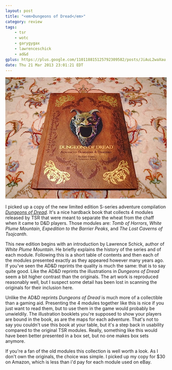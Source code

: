 ```yaml
---
layout: post
title: "<em>Dungeons of Dread</em>"
category: review
tags:
    - tsr
    - wotc
    - garygygax
    - lawrenceschick
    - ad&d
gplus: https://plus.google.com/110118815125792309582/posts/JiAuL2waXau
date: Thu 21 Mar 2013 23:01:21 EDT
---
```


![Dungeons of Dread](/assets/img/dungeons-of-dread.jpg)

I picked up a copy of the new limited edition S-series adventure compilation [*Dungeons of Dread*][1]. It's a nice hardback book that collects 4 modules released by TSR that were meant to separate the wheat from the chaff when it came to D&D players. Those modules are: *Tomb of Horrors*, *White Plume Mountain*, *Expedition to the Barrier Peaks*, and *The Lost Caverns of Tsojcanth*.

This new edition begins with an introduction by Lawrence Schick, author of *White Plume Mountain*. He briefly explains the history of the series and of each module. Following this is a short table of contents and then each of the modules presented exactly as they appeared however many years ago. If you've seen the AD&D reprints the quality is much the same: that is to say quite good. Like the AD&D reprints the illustrations in *Dungeons of Dread* seem a bit higher contrast than the originals. The art work is reproduced reasonably well, but I suspect some detail has been lost in scanning the originals for their inclusion here.

Unlike the AD&D reprints *Dungeons of Dread* is much more of a collectible than a gaming aid. Presenting the 4 modules together like this is nice if you just want to read them, but to use them in the game would probably be unwieldily. The illustration booklets you're supposed to show your players are bound in the book, as are the maps for each adventure. That's not to say you couldn't use this book at your table, but it's a step back in usability compared to the original TSR modules. Really, something like this would have been better presented in a box set, but no one makes box sets anymore.

If you're a fan of the old modules this collection is well worth a look. As I don't own the originals, the choice was simple. I picked up my copy for $30 on Amazon, which is less than i'd pay for each module used on eBay.

[1]: http://www.wizards.com/dnd/Product.aspx?x=dnd/products/dndacc/s-series
